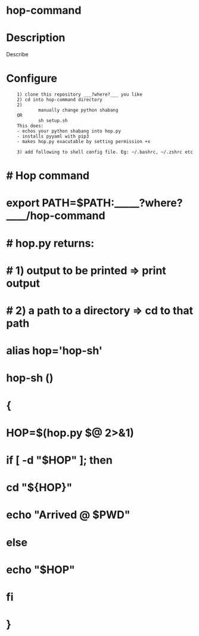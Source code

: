 # hop-command
  # Description
Describe

  # Configure
        1) clone this repository ___?where?___ you like
        2) cd into hop-command directory
        2)
                manually change python shabang
        OR
                sh setup.sh
        This does:
        - echos your python shabang into hop.py
        - installs pyyaml with pip3
        - makes hop.py exacutable by setting permission +x

        3) add following to shell config file. Eg: ~/.bashrc, ~/.zshrc etc

   # # Hop command ###################################################
   # export PATH=$PATH:_____?where?____/hop-command
   # # hop.py returns:
   # #   1) output to be printed  => print output
   # #   2) a path to a directory => cd to that path
   # alias hop='hop-sh'
   # hop-sh ()
   # {
   #         HOP=$(hop.py $@ 2>&1)
   # 
   #         if [ -d "$HOP" ]; then
   #                 cd "${HOP}"
   #                 echo "Arrived @ $PWD"
   #         else
   #                 echo "$HOP"
   #         fi
   # }
   # ########################################################################
